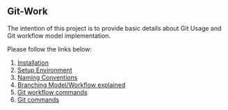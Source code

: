 ## Git-Work

The intention of this project is to provide basic details about Git Usage and Git workflow model implementation. 

Please follow the links below:

1. [Installation](https://github.com/anil7411/git-document/blob/master/documentation/git-installation-windows.md)
2. [Setup Environment](https://github.com/anil7411/git-document/blob/master/documentation/git-setup-environment.md)
3. [Naming Conventions](https://github.com/anil7411/git-document/blob/master/documentation/git-naming-convention.md)
4. [Branching Model/Workflow explained](https://github.com/anil7411/git-document/blob/master/documentation/git-branching-model.md)
5. [Git workflow commands](https://github.com/anil7411/git-document/blob/master/documentation/git-workflow-commands.md)
7. [Git commands](https://github.com/anil7411/git-document/blob/master/documentation/git-commands.md)
